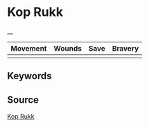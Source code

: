 # Kop Rukk

__


| Movement | Wounds | Save | Bravery |
|:--------:|:------:|:----:|:-------:|
|  |  |  |  |


## Keywords



## Source

[Kop Rukk](https://wahapedia.ru/aos3/factions/orruk-warclans/Kop-Rukk)
